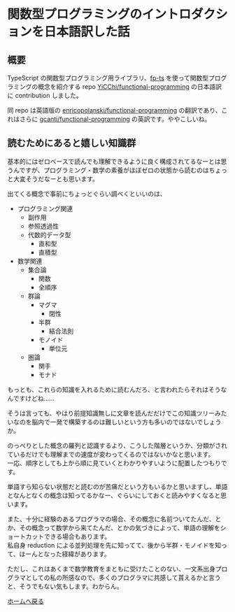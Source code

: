 # 関数型プログラミングのイントロダクションを日本語訳した話

## 概要
TypeScript の関数型プログラミング用ライブラリ、[fp-ts](https://gcanti.github.io/fp-ts/) を使って関数型プログラミングの概念を紹介する repo [YiCChi/functional-programming](https://github.com/YiCChi/functional-programming) の日本語訳に contribution しました。

同 repo は英語版の [enricopolanski/functional-programming](https://github.com/enricopolanski/functional-programming) の翻訳であり、これはさらに [gcanti/functional-programming](https://github.com/gcanti/functional-programming) の英訳です。ややこしいね。

## 読むためにあると嬉しい知識群
基本的にはゼロベースで読んでも理解できるように良く構成されてるなーとは思うんですが、プログラミング・数学の素養がほぼゼロの状態から読むのはちょっと大変そうだなーとも思います。

出てくる概念で事前にちょっとぐらい調べくといいのは、
- プログラミング関連
  - 副作用
  - 参照透過性
  - 代数的データ型
    - 直和型
    - 直積型
- 数学関連
  - 集合論
    - 関数
    - 全順序
  - 群論
    - マグマ
      - 閉性
    - 半群
      - 結合法則
    - モノイド
      - 単位元
  - 圏論
    - 関手
    - モナド
   
もっとも、これらの知識を入れるために読むんだろ、と言われたらそれはそうなんですけどね……

そうは言っても、やはり前提知識無しに文章を読んだだけでこの知識ツリーみたいなのを脳内で一発で構築するのは難しいという方も多いのではないでしょうか。

のっぺりとした概念の羅列と認識するより、こうした階層というか、分類がされているだけでも理解までの速度が変わってくるのではないかなと思います。<br/>一応、順序としても上から順に見ていくとわかりやすいように配置したつもりです。

単語すら知らない状態だと読むのが苦痛だという方もいるかと思いますし、単語となんとなくの概念は知ってるかなー、ぐらいにしておくと読みやすくなると思います。

また、十分に経験のあるプログラマの場合、その概念に名前ついてたんだ、とか、その概念って数学から来てたんだ、とかの気づきによって、単語の理解をショートカットできる場合もあります。<br/>
私自身 reduction による並列処理を先に知ってて、後から半群・モノイドを知って、ほーんとなった経緯があります。

ただし、これはあくまで数学教育をまともに受けたことのない、一文系出身プログラマとしての私の所感なので、多くのプログラマに共感して貰えるかと言うと、そうでもない気もします。わからん。

[ホームへ戻る](https://cyan515.github.io/blogs/)

